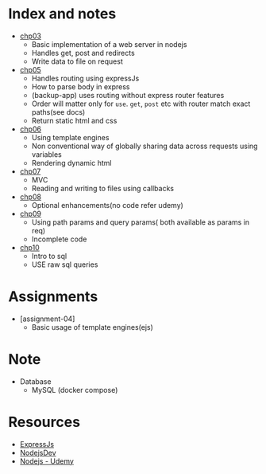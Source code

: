 # Index and notes
* [chp03](./chp03) 
  * Basic implementation of a web server in nodejs
  * Handles get, post and redirects
  * Write data to file on request
* [chp05](./chp05)
  * Handles routing using expressJs
  * How to parse body in express
  * (backup-app) uses routing without express router features
  * Order will matter only for `use`. `get`, `post` etc with router match exact paths(see docs)
  * Return static html and css
* [chp06](./chp06)
  * Using template engines
  * Non conventional way of globally sharing data across requests using variables
  * Rendering dynamic html
* [chp07](./chp07)
  * MVC
  * Reading and writing to files using callbacks
* [chp08](https://www.udemy.com/course/nodejs-the-complete-guide/learn/lecture/11602976)
  * Optional enhancements(no code refer udemy)
* [chp09](./chp09)
  * Using path params and query params( both available as params in req)
  * Incomplete code
* [chp10](./chp10)
  * Intro to sql
  * USE raw sql queries

# Assignments
* [assignment-04]
  * Basic usage of template engines(ejs)

# Note
* Database
  * MySQL (docker compose)

# Resources
* [ExpressJs](https://expressjs.com/en/guide/routing.html)
* [NodejsDev](https://nodejs.dev/)
* [Nodejs - Udemy](https://www.udemy.com/course/nodejs-the-complete-guide/)